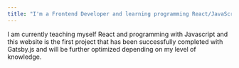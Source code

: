 ```yaml
---
title: "I'm a Frontend Developer and learning programming React/JavaScript"
---
```


I am currently teaching myself React and programming with Javascript and this website is the first project that has been successfully completed with Gatsby.js and will be further optimized depending on my level of knowledge.